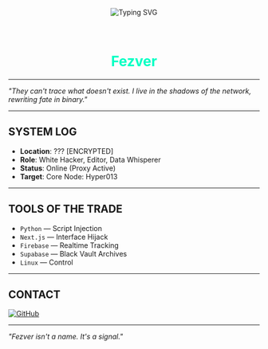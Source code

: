 <p align="center">
  <img src="https://readme-typing-svg.demolab.com?font=Fira+Code&weight=500&size=24&pause=1000&color=00FFC3&center=true&vCenter=true&width=435&lines=Fezver;Location%3A+Unknown;Occupation%3A+White+Hacker;System+Access%3A+Level+007;Initializing+Next+Uplink..." alt="Typing SVG" />
</p>

<h1 align="center">
  <gif src="https://tenor.com/fQ1cClhJeM6.gif" width="120"><br>
  <span style="color:#00ffc3;">Fezver</span>
</h1>

---

 *"They can't trace what doesn't exist. I live in the shadows of the network, rewriting fate in binary."*

---

##  SYSTEM LOG

- **Location**: ??? [ENCRYPTED]
- **Role**: White Hacker, Editor, Data Whisperer
- **Status**: Online (Proxy Active)
- **Target**: Core Node: Hyper013

---

##  TOOLS OF THE TRADE

- `Python` — Script Injection  
- `Next.js` — Interface Hijack  
- `Firebase` — Realtime Tracking  
- `Supabase` — Black Vault Archives  
- `Linux` — Control

---

##  CONTACT

[![GitHub](https://img.shields.io/badge/GitHub-fezver-00ffc3?style=for-the-badge&logo=github)](https://github.com/fezver)

---

*"Fezver isn't a name. It's a signal."*
